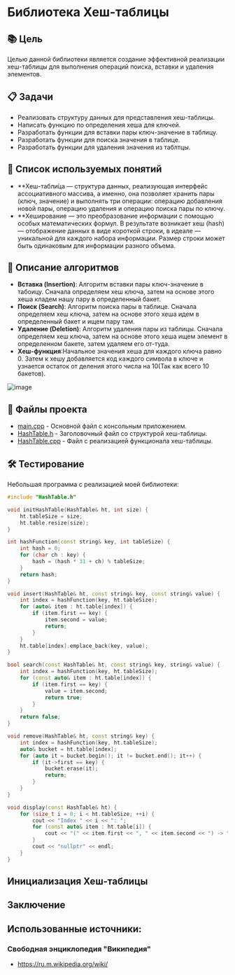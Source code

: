 # Библиотека Хеш-таблицы

## 📚 Цель

Целью данной библиотеки является создание эффективной реализации хеш-таблицы для выполнения операций поиска, вставки и удаления элементов.

## 📋 Задачи

- Реализовать структуру данных для представления хеш-таблицы.
- Написать функцию по определения хеша для ключей.
- Разработать функции для вставки пары ключ-значение в таблицу.
- Разработать функции для поиска значения в таблице.
- Разработать функции для удаления значения из таблтцы.

## 🧠 Список используемых понятий

- **Хеш-табли́ца — структура данных, реализующая интерфейс ассоциативного массива, а именно, она позволяет хранить пары (ключ, значение) и выполнять три операции: операцию добавления новой пары, операцию удаления и операцию поиска пары по ключу. 
- **Хеширование — это преобразование информации с помощью особых математических формул. В результате возникает хеш (hash) — отображение данных в виде короткой строки, в идеале — уникальной для каждого набора информации. Размер строки может быть одинаковым для информации разного объема.

## 📖 Описание алгоритмов

- **Вставка (Insertion)**: Алгоритм вставки пары ключ-значение в табоицу. Сначала определяем хеш ключа, затем на основе этого хеша кладем нашу пару в определенный бакет.
- **Поиск (Search)**: Алгоритм поиска пары в таблице. Сначала определяем хеш ключа, затем на основе этого хеша идем в определенный бакет и ищем пару там.
- **Удаление (Deletion)**: Алгоритм удаления пары из таблицы. Сначала определяем хеш ключа, затем на основе этого хеша ищем элемент в определенном бакете, затем удаляем его от-туда.
- **Хеш-функция**:Начальное значения хеша для каждого ключа равно 0. Затем к хешу добавляется код каждого символа в ключе и узнается остаток от деления этого числа на 10(Так как всего 10 бакетов).
  
![image](https://github.com/user-attachments/assets/a4668cbc-a022-4e83-9611-9323adb7ffcc)

## 📂 Файлы проекта

- [main.cpp](./main.cpp) - Основной файл с консольным приложением.
- [HashTable.h](./HashTable.h) - Заголовочный файл со структурой хеш-таблицы.
- [HashTable.cpp](./HashTable.cpp) - Файл с реализацией функционала хеш-таблицы.

## 🛠️ Тестирование
Небольшая программа с реализацией моей библиотеки:
```cpp
#include "HashTable.h"

void initHashTable(HashTable& ht, int size) {
    ht.tableSize = size;
    ht.table.resize(size);
}

int hashFunction(const string& key, int tableSize) {
    int hash = 0;
    for (char ch : key) {
        hash = (hash * 31 + ch) % tableSize;
    }
    return hash;
}

void insert(HashTable& ht, const string& key, const string& value) {
    int index = hashFunction(key, ht.tableSize);
    for (auto& item : ht.table[index]) {
        if (item.first == key) {
            item.second = value;
            return;
        }
    }
    ht.table[index].emplace_back(key, value);
}

bool search(const HashTable& ht, const string& key, string& value) {
    int index = hashFunction(key, ht.tableSize);
    for (const auto& item : ht.table[index]) {
        if (item.first == key) {
            value = item.second;
            return true;
        }
    }
    return false;
}

void remove(HashTable& ht, const string& key) {
    int index = hashFunction(key, ht.tableSize);
    auto& bucket = ht.table[index];
    for (auto it = bucket.begin(); it != bucket.end(); it++) {
        if (it->first == key) {
            bucket.erase(it);
            return;
        }
    }
}

void display(const HashTable& ht) {
    for (size_t i = 0; i < ht.tableSize; ++i) {
        cout << "Index " << i << ": ";
        for (const auto& item : ht.table[i]) {
            cout << "(" << item.first << ", " << item.second << ") -> ";
        }
        cout << "nullptr" << endl;
    }
}

```
## Инициализация Хеш-таблицы

## Заключение


## Использованные источники:

### Свободная энциклопедия "Википедия"
- https://ru.m.wikipedia.org/wiki/

